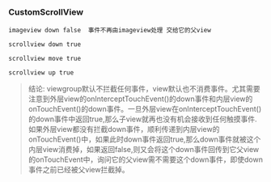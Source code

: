 ### CustomScrollView
`imageview down false  事件不再由imageview处理 交给它的父view`

`scrollview down true`

`scrollview move true`

`scrollview up true`

>结论: viewgroup默认不拦截任何事件，view默认也不消费事件。尤其需要注意到外层view的onInterceptTouchEvent()的down事件和内层view的onTouchEvent()的down事件。一旦外层view在onInterceptTouchEvent()的down事件中返回true,那么子view就再也没有机会接收到任何触摸事件.如果外层view都没有拦截down事件，顺利传递到内层view的onTouchEvent()中，如果此时down事件返回true,那么down事件就被这个内层view消费掉，如果返回false,则又会将这个down事件回传到它父view的onTouchEvent中，询问它的父view需不需要这个down事件，即使down事件之前已经被父view拦截掉。